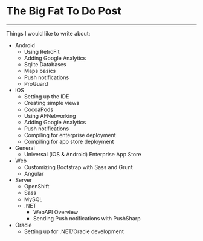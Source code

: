 # The Big Fat To Do Post

---

Things I would like to write about:

* Android
	* Using RetroFit
	* Adding Google Analytics
	* Sqlite Databases
	* Maps basics
	* Push notifications
	* ProGuard
* iOS
	* Setting up the IDE
	* Creating simple views
	* CocoaPods
	* Using AFNetworking
	* Adding Google Analytics
	* Push notifications
	* Compiling for enterprise deployment
	* Compiling for app store deployment
* General
	* Universal (iOS & Android) Enterprise App Store
* Web
	* Customizing Bootstrap with Sass and Grunt
	* Angular
* Server
	* OpenShift
	* Sass
	* MySQL
	* .NET
		* WebAPI Overview
		* Sending Push notifications with PushSharp
* Oracle
	* Setting up for .NET/Oracle development